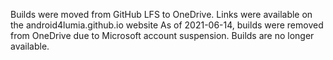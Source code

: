 Builds were moved from GitHub LFS to OneDrive. Links were available on the android4lumia.github.io website
As of 2021-06-14, builds were removed from OneDrive due to Microsoft account suspension. Builds are no longer available.
